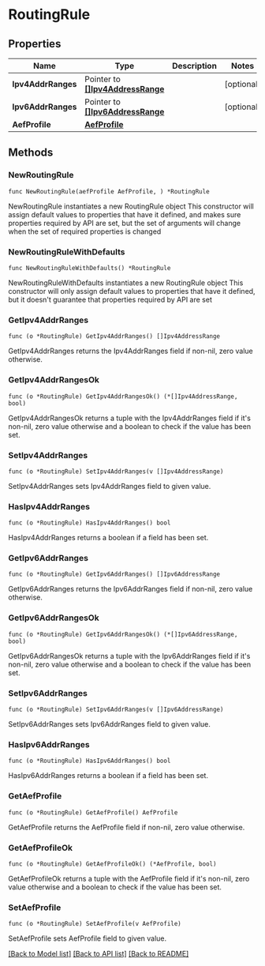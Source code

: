 # RoutingRule

## Properties

Name | Type | Description | Notes
------------ | ------------- | ------------- | -------------
**Ipv4AddrRanges** | Pointer to [**[]Ipv4AddressRange**](Ipv4AddressRange.md) |  | [optional] 
**Ipv6AddrRanges** | Pointer to [**[]Ipv6AddressRange**](Ipv6AddressRange.md) |  | [optional] 
**AefProfile** | [**AefProfile**](AefProfile.md) |  | 

## Methods

### NewRoutingRule

`func NewRoutingRule(aefProfile AefProfile, ) *RoutingRule`

NewRoutingRule instantiates a new RoutingRule object
This constructor will assign default values to properties that have it defined,
and makes sure properties required by API are set, but the set of arguments
will change when the set of required properties is changed

### NewRoutingRuleWithDefaults

`func NewRoutingRuleWithDefaults() *RoutingRule`

NewRoutingRuleWithDefaults instantiates a new RoutingRule object
This constructor will only assign default values to properties that have it defined,
but it doesn't guarantee that properties required by API are set

### GetIpv4AddrRanges

`func (o *RoutingRule) GetIpv4AddrRanges() []Ipv4AddressRange`

GetIpv4AddrRanges returns the Ipv4AddrRanges field if non-nil, zero value otherwise.

### GetIpv4AddrRangesOk

`func (o *RoutingRule) GetIpv4AddrRangesOk() (*[]Ipv4AddressRange, bool)`

GetIpv4AddrRangesOk returns a tuple with the Ipv4AddrRanges field if it's non-nil, zero value otherwise
and a boolean to check if the value has been set.

### SetIpv4AddrRanges

`func (o *RoutingRule) SetIpv4AddrRanges(v []Ipv4AddressRange)`

SetIpv4AddrRanges sets Ipv4AddrRanges field to given value.

### HasIpv4AddrRanges

`func (o *RoutingRule) HasIpv4AddrRanges() bool`

HasIpv4AddrRanges returns a boolean if a field has been set.

### GetIpv6AddrRanges

`func (o *RoutingRule) GetIpv6AddrRanges() []Ipv6AddressRange`

GetIpv6AddrRanges returns the Ipv6AddrRanges field if non-nil, zero value otherwise.

### GetIpv6AddrRangesOk

`func (o *RoutingRule) GetIpv6AddrRangesOk() (*[]Ipv6AddressRange, bool)`

GetIpv6AddrRangesOk returns a tuple with the Ipv6AddrRanges field if it's non-nil, zero value otherwise
and a boolean to check if the value has been set.

### SetIpv6AddrRanges

`func (o *RoutingRule) SetIpv6AddrRanges(v []Ipv6AddressRange)`

SetIpv6AddrRanges sets Ipv6AddrRanges field to given value.

### HasIpv6AddrRanges

`func (o *RoutingRule) HasIpv6AddrRanges() bool`

HasIpv6AddrRanges returns a boolean if a field has been set.

### GetAefProfile

`func (o *RoutingRule) GetAefProfile() AefProfile`

GetAefProfile returns the AefProfile field if non-nil, zero value otherwise.

### GetAefProfileOk

`func (o *RoutingRule) GetAefProfileOk() (*AefProfile, bool)`

GetAefProfileOk returns a tuple with the AefProfile field if it's non-nil, zero value otherwise
and a boolean to check if the value has been set.

### SetAefProfile

`func (o *RoutingRule) SetAefProfile(v AefProfile)`

SetAefProfile sets AefProfile field to given value.



[[Back to Model list]](../README.md#documentation-for-models) [[Back to API list]](../README.md#documentation-for-api-endpoints) [[Back to README]](../README.md)


